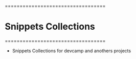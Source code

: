 ==================================
# Snippets Collections
==================================

* Snippets Collections for devcamp and anothers projects